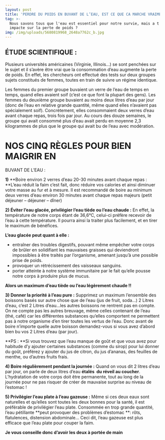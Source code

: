 ```yaml
---
layout: post
title: 'PERDRE DU POIDS EN BUVANT DE L’EAU, EST CE QUE CA MARCHE VRAIMENT ?'
tag: >-
  Nous savons tous que l'eau est essentiel pour notre survie, mais a t'elle un
  impacte sur la perte de poids ? 
img: /img/uploads/5680819968_2648a7762c_b.jpg
---
```

## ÉTUDE SCIENTIFIQUE :

Plusieurs universités américaines (Virginie, Illinois…) se sont penchées sur le sujet et il
s’avère être vrai que la consommation d’eau augmente la perte de poids.
En effet, les chercheurs ont effectué des tests sur deux groupes sujets constitués de femmes,
toutes en train de suivre un régime identique.

Les femmes du premier groupe buvaient un verre de l’eau de temps en temps, quand
elles avaient soif (c’est ce que font la plupart des gens). Les femmes du deuxième groupe buvaient au moins deux litres d’eau par jour (donc de
l’eau en relative grande quantité, même quand elles n’avaient pas spécialement soif).
Concrètement, elles consommaient deux verres d’eau avant chaque repas, trois fois par
jour.
Au cours des douze semaines, le groupe qui avait consommé plus d’eau avait perdu en
moyenne 2,3 kilogrammes de plus que le groupe qui avait bu de l’eau avec modération.

## 

# NOS CINQ RÈGLES POUR BIEN MAIGRIR EN
BUVANT DE L’EAU :

**1)** **Boire environ 2 verres d’eau 20-30 minutes avant chaque repas :
**L’eau réduit la faim c’est fait, donc réduire vos calories et ainsi diminuer votre masse
au fur et à mesure.
Il est recommandé de boire au minimum deux verres d’eau environ 30 minutes avant
chaque repas majeurs (petit déjeuner – déjeuner – dîner)

**2) Éviter l’eau glacée, privilégier l’eau tiède ou l’eau chaude :**
En effet, la température de notre corps étant de 36,6°C, celui-ci préfère recevoir de
l’eau à cette température. Il pourra ainsi la traiter plus facilement, et en tirer le
maximum de bénéfices.

**L’eau glacée peut quant à elle :**

* entraîner des troubles digestifs, pouvant même empêcher votre corps de brûler
  en solidifiant les mauvaises graisses qui deviendront impossibles à être traités par
  l’organisme, amenant jusqu’à une possible prise de poids.
* provoquer un rétrécissement des vaisseaux sanguins.
* porter atteinte à notre système immunitaire par le fait qu’elle pousse notre
  corps à produire plus de mucus.

**Alors un maximum d’eau tiède ou l’eau légèrement chaude !!**

**3) Donner la priorité à l’eau pure :**
Supprimez un maximum l’ensemble des boissons basés sur autre chose que de
l’eau (jus de fruit, soda…)
2 Litres d’eau, c’est 2 Litres d’eau…les autres boissons ne rentrent pas en
compte.
On ne compte pas les autres breuvage, même celles contenant de l’eau (thé, café)
car les différentes substances qu’elles comportent ne permettent pas
à notre organisme d’en tirer toutes les vertus de l’eau. Donc avant de boire n’importe quelle autre boisson demandez-vous si vous avez
d’abord bien bu vos 2 Litres d’eau (par jour).

**PS : **Si vous trouvez que l’eau manque de goût et que vous avez pour habitude d’y
ajouter certaines substances (comme du sirop) pour lui donner du goût, préférez y
ajouter du jus de citron, du jus d’ananas, des feuilles de menthe, ou d’autres fruits
frais.

**4) Boire régulièrement pendant la journée :**
Quand on vous dit 2 litres d’eau par jour, on parle de deux litres d’eau **étalés  du réveil au coucher**. L’hydratation de votre corps doit être permanente, tout au long de la journée pour ne
pas risquer de créer de mauvaise surprise au niveau de l’estomac !

**5) Privilégier l’eau plate à l’eau gazeuse :**
Même si ces deux eaux sont naturelles et qu’elles sont toutes les deux bonnes pour
la santé, il est préférable de privilégier l’eau plate.
Consommée en trop grande quantité, l’eau pétillante **peut provoquer des
problèmes d’estomac **: rôts, flatulences, distension abdominale…
Ceci dit, l’eau gazeuse est plus efficace que l’eau plate pour couper la faim.

**Je vous conseille donc d’avoir les deux à portée de main**
